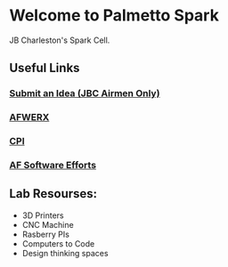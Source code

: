 # Welcome to Palmetto Spark
JB Charleston's Spark Cell. 


## Useful Links
### [Submit an Idea (JBC Airmen Only)](https://forms.gle/e38rXYHrn9fWLFHs5)
### [AFWERX](https://afwerx.af.mil)
### [CPI](https://static.e-publishing.af.mil/production/1/saf_mg/publication/afi38-401/afi38-401.pdf)
### [AF Software Efforts](https://software.af.mil)



## Lab Resourses:
* 3D Printers
* CNC Machine
* Rasberry PIs
* Computers to Code
* Design thinking spaces


